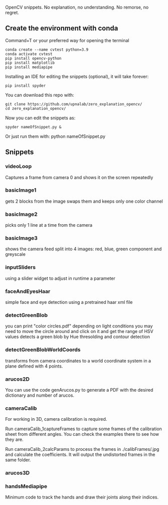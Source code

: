 OpenCV snippets. No explanation, no understanding. No remorse, no regret.

## Create the environment with conda
Command+T or your preferred way for opening the terminal 

```console
conda create --name cvtest python=3.9
conda activate cvtest
pip install opencv-python
pip install matplotlib
pip install mediapipe
```

Installing an IDE for editing the snippets (optional), it will take forever:
```console
pip install spyder
```

You can download this repo with:
```console
git clone https://github.com/upnalab/zero_explanation_opencv/
cd zero_explanation_opencv/
```

Now you can edit the snippets as:
```console
spyder nameOfSnippet.py &
```
Or just run them with: python nameOfSnippet.py

## Snippets

### videoLoop
Captures a frame from camera 0 and shows it on the screen repeatedly

### basicImage1
gets 2 blocks from the image swaps them and keeps only one color channel

### basicImage2
picks only 1 line at a time from the camera

### basicImage3
shows the camera feed split into 4 images: red, blue, green component and greyscale

### inputSliders
using a slider widget to adjust in runtime a parameter

### faceAndEyesHaar
simple face and eye detection using a pretrained haar xml file

### detectGreenBlob
you can print "color circles.pdf"
depending on light conditions you may need to move the circle around and click on it and get the range of HSV values
detects a green blob by Hue thresolding and contour detection

### detectGreenBlobWorldCoords
transforms from camera coordinates to a world coordinate system in a plane defined with 4 points.

### arucos2D
You can use the code genArucos.py to generate a PDF with the desired dictionary and number of arucos.


### cameraCalib
For working in 3D, camera calibration is required.

Run cameraCalib_1captureFrames to capture some frames of the calibration sheet from different angles. You can check the examples there to see how they are.

Run cameraCalib_2calcParams  to process the frames in ./calibFrames/.jpg and calculate the coefficients. It will output the undistorted frames in the same folder.

### arucos3D


### handsMediapipe
Minimum code to track the hands and draw their joints along their indices.